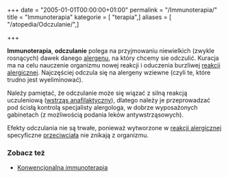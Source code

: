 +++
date = "2005-01-01T00:00:00+01:00"
permalink = "/Immunoterapia/"
title = "Immunoterapia"
kategorie = [ "terapia",]
aliases = [ "/atopedia/Odczulanie/",]

+++

**Immunoterapia**, **odczulanie** polega na przyjmowaniu niewielkich (zwykle rosnących) dawek danego [alergenu](/atopedia/Alergen "wikilink"), na który chcemy sie odczulić. Kuracja ma na celu nauczenie organizmu nowej reakcji i oduczenia burzliwej [reakcji alergicznej](/atopedia/Reakcja_alergiczna "wikilink"). Najczęściej odczula się na alergeny wziewne (czyli te, które trudno jest wyeliminować).

Należy pamiętać, że odczulanie może się wiązać z silną reakcją uczuleniową ([wstrząs anafilaktyczny](/atopedia/Wstrząs_anafilaktyczny "wikilink")), dlatego należy je przeprowadzać pod ścisłą kontrolą specjalisty alergologa, w dobrze wyposażonych gabinetach (z możliwością podania leków antywstrząsowych).

Efekty odczulania nie są trwałe, ponieważ wytworzone w [reakcji alergicznej](/atopedia/Reakcja_alergiczna "wikilink") specyficzne [przeciwciała](/atopedia/Przeciwciało "wikilink") nie znikają z organizmu.

### Zobacz też

-   [Konwencjonalna immunoterapia](http://www.alergia.org.pl/lek/archiwum/02_04/klas.html)
